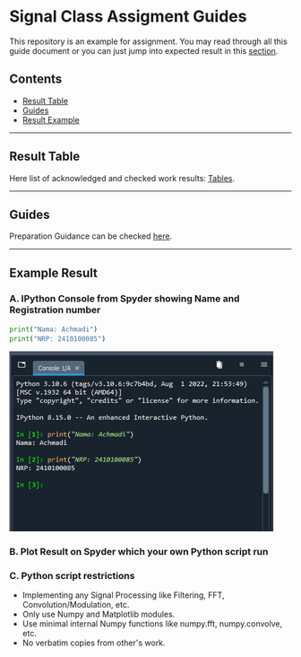 # Signal Class Assigment Guides

This repository is an example for assignment.
You may read through all this guide document or you can just jump into expected result in this [section](https://github.com/mekatronik-achmadi/tugas-sinyal/tree/main#example-result).

## Contents
- [Result Table](https://github.com/mekatronik-achmadi/tugas-sinyal/tree/main#result-table)
- [Guides](https://github.com/mekatronik-achmadi/tugas-sinyal/tree/main#guides)
- [Result Example]()
	
---

## Result Table

Here list of acknowledged and checked work results: [Tables](https://github.com/mekatronik-achmadi/tugas-sinyal/blob/main/results.md).

---

## Guides

Preparation Guidance can be checked [here]().

---

## Example Result

### A. IPython Console from Spyder showing Name and Registration number

```py
print("Nama: Achmadi")
print("NRP: 2410100085")
```

![image](images/result0.png)

### B. Plot Result on Spyder which your own Python script run

### C. Python script restrictions
- Implementing any Signal Processing like Filtering, FFT, Convolution/Modulation, etc.
- Only use Numpy and Matplotlib modules.
- Use minimal internal Numpy functions like numpy.fft, numpy.convolve, etc.
- No verbatim copies from other's work.